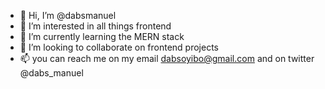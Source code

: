 - 👋 Hi, I’m @dabsmanuel
- 👀 I’m interested in all things frontend
- 🌱 I’m currently learning the MERN stack
- 💞️ I’m looking to collaborate on frontend projects
- 📫 you can reach me on my email dabsoyibo@gmail.com and on twitter @dabs_manuel
